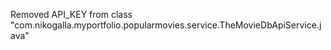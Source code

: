 Removed API_KEY from class "com.nikogalla.myportfolio.popularmovies.service.TheMovieDbApiService.java"
